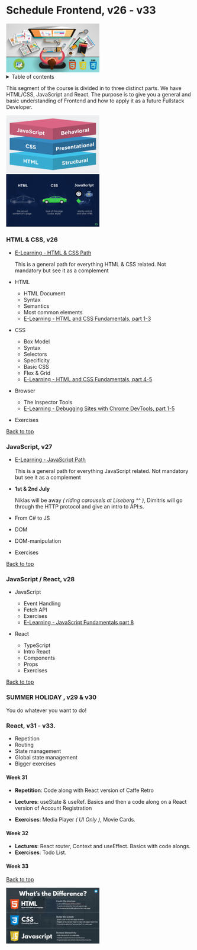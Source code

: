 # Schedule Frontend, v26 - v33

<img style="width: 50%" src="./assets/frontend.png">

<details>
<summary>Table of contents</summary>

- [HTML & CSS, v26](#html--css-v26)
- [JavaScript, v27](#javascript-v27)
- [JavaScript / React, v28](#javascript--react-v28)
- [React, v31 - v33](#react-v31---v33)

</details>

This segment of the course is divided in to three distinct parts. We have HTML/CSS, JavaScript and React. The purpose is to give you a general and basic understanding of Frontend and how to apply it as a future Fullstack Developer.

<img style="width: 50%" src="./assets/frontendstack.png">
<img style="width: 50%" src="./assets/frontendexplained.jpg">

### HTML & CSS, v26

- [E-Learning - HTML & CSS Path](https://app.pluralsight.com/paths/skills/html-and-css)

  This is a general path for everything HTML & CSS related. Not mandatory but see it as a complement

- HTML

  - HTML Document
  - Syntax
  - Semantics
  - Most common elements
  - [E-Learning - HTML and CSS Fundamentals, part 1-3](https://app.pluralsight.com/library/courses/html-css-fundamentals/table-of-contents)

- CSS

  - Box Model
  - Syntax
  - Selectors
  - Specificity
  - Basic CSS
  - Flex & Grid
  - [E-Learning - HTML and CSS Fundamentals, part 4-5](https://app.pluralsight.com/library/courses/html-css-fundamentals/table-of-contents)

- Browser

  - The Inspector Tools
  - [E-Learning - Debugging Sites with Chrome DevTools, part 1-5](https://app.pluralsight.com/library/courses/chrome-developer-tools-debugging-sites/table-of-contents)

- Exercises

[Back to top](#schedule-frontend-v26---v33)

### JavaScript, v27

- [E-Learning - JavaScript Path](https://app.pluralsight.com/paths/skills/html-and-css)

  This is a general path for everything JavaScript related. Not mandatory but see it as a complement

- **1st & 2nd July**

  Niklas will be away _( riding carousels at Liseberg ^^ )_, Dimitris will go through the HTTP protocol and give an intro to API:s.

- From C# to JS
- DOM
- DOM-manipulation
- Exercises

[Back to top](#schedule-frontend-v26---v33)

### JavaScript / React, v28

- JavaScript

  - Event Handling
  - Fetch API
  - Exercises
  - [E-Learning - JavaScript Fundamentals part 8](https://app.pluralsight.com/library/courses/fundamentals-javascript/table-of-contents)

- React

  - TypeScript
  - Intro React
  - Components
  - Props
  - Exercises

[Back to top](#schedule-frontend-v26---v33)

### **SUMMER HOLIDAY** , v29 & v30

You do whatever you want to do!

### React, v31 - v33.

- Repetition
- Routing
- State management
- Global state management
- Bigger exercises

#### Week 31

- **Repetition**: Code along with React version of Caffe Retro

- **Lectures**: useState & useRef. Basics and then a code along on a React version of Account Registration

- **Exercises**: Media Player _( UI Only )_, Movie Cards.

#### Week 32

- **Lectures**: React router, Context and useEffect. Basics with code alongs.
- **Exercises**: Todo List. 

#### Week 33

[Back to top](#schedule-frontend-v26---v33)

<img style="width: 50%" src="./assets/whatsthedifferenct.png">
